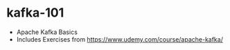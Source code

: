 # kafka-101
* Apache Kafka Basics
* Includes Exercises from https://www.udemy.com/course/apache-kafka/
